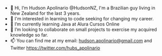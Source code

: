 - 👋 Hi, I’m Hudson Apolinario  @HudsonNZ, I'm a Brazilian guy living in New Zealand for the last 3 years.
- 👀 I'm interested in learning to code seeking for changing my career.
- 🌱  I’m currently learning Java at Alura Cursos Online
- 💞️ I’m looking to collaborate on small projects to exercise my acquired knowledge so far.
- 📫 You can find me at my email: hudson.apolinario@gmail.com and  Twitter https://twitter.com/hubs_apolinario 

<!---
HudsonNZ/HudsonNZ is a ✨ special ✨ repository because its `README.md` (this file) appears on your GitHub profile.
You can click the Preview link to take a look at your changes.
--->
